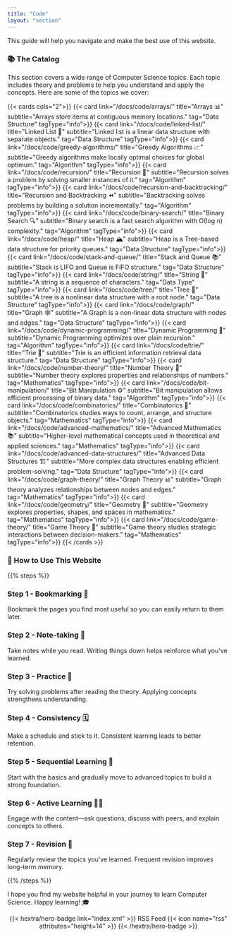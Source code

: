 ```yaml
---
title: "Code"
layout: "section"
---
```


This guide will help you navigate and make the best use of this website.

### 📚 The Catalog

This section covers a wide range of Computer Science topics. Each topic includes theory and problems to help you understand and apply the concepts. Here are some of the topics we cover:

{{< cards cols="2">}}
{{< card link="/docs/code/arrays/" title="Arrays 📊" subtitle="Arrays store items at contiguous memory locations." tag="Data Structure" tagType="info">}}
{{< card link="/docs/code/linked-list/" title="Linked List 🔗" subtitle="Linked list is a linear data structure with separate objects." tag="Data Structure" tagType="info">}}
{{< card link="/docs/code/greedy-algorithms/" title="Greedy Algorithms 📈" subtitle="Greedy algorithms make locally optimal choices for global optimum." tag="Algorithm" tagType="info">}}
{{< card link="/docs/code/recursion/" title="Recursion 🔁" subtitle="Recursion solves a problem by solving smaller instances of it." tag="Algorithm" tagType="info">}}
{{< card link="/docs/code/recursion-and-backtracking/" title="Recursion and Backtracking ⏪" subtitle="Backtracking solves problems by building a solution incrementally." tag="Algorithm" tagType="info">}}
{{< card link="/docs/code/binary-search/" title="Binary Search 🔍" subtitle="Binary search is a fast search algorithm with Ο(log n) complexity." tag="Algorithm" tagType="info">}}
{{< card link="/docs/code/heap/" title="Heap 🏔️" subtitle="Heap is a Tree-based data structure for priority queues." tag="Data Structure" tagType="info">}}
{{< card link="/docs/code/stack-and-queue/" title="Stack and Queue 📚" subtitle="Stack is LIFO and Queue is FIFO structure." tag="Data Structure" tagType="info">}}
{{< card link="/docs/code/string/" title="String 🧵" subtitle="A string is a sequence of characters." tag="Data Type" tagType="info">}}
{{< card link="/docs/code/tree/" title="Tree 🌳" subtitle="A tree is a nonlinear data structure with a root node." tag="Data Structure" tagType="info">}}
{{< card link="/docs/code/graph/" title="Graph 🕸️" subtitle="A Graph is a non-linear data structure with nodes and edges." tag="Data Structure" tagType="info">}}
{{< card link="/docs/code/dynamic-programming/" title="Dynamic Programming 🔄" subtitle="Dynamic Programming optimizes over plain recursion." tag="Algorithm" tagType="info">}}
{{< card link="/docs/code/trie/" title="Trie 📑" subtitle="Trie is an efficient information retrieval data structure." tag="Data Structure" tagType="info">}}
{{< card link="/docs/code/number-theory/" title="Number Theory 🔢" subtitle="Number theory explores properties and relationships of numbers." tag="Mathematics" tagType="info">}}
{{< card link="/docs/code/bit-manipulation/" title="Bit Manipulation ⚙️" subtitle="Bit manipulation allows efficient processing of binary data." tag="Algorithm" tagType="info">}}
{{< card link="/docs/code/combinatorics/" title="Combinatorics 🔢" subtitle="Combinatorics studies ways to count, arrange, and structure objects." tag="Mathematics" tagType="info">}}
{{< card link="/docs/code/advanced-mathematics/" title="Advanced Mathematics 📚" subtitle="Higher-level mathematical concepts used in theoretical and applied sciences." tag="Mathematics" tagType="info">}}
{{< card link="/docs/code/advanced-data-structures/" title="Advanced Data Structures 🏗️" subtitle="More complex data structures enabling efficient problem-solving." tag="Data Structure" tagType="info">}}
{{< card link="/docs/code/graph-theory/" title="Graph Theory 📊" subtitle="Graph theory analyzes relationships between nodes and edges." tag="Mathematics" tagType="info">}}
{{< card link="/docs/code/geometry/" title="Geometry 📐" subtitle="Geometry explores properties, shapes, and spaces in mathematics." tag="Mathematics" tagType="info">}}
{{< card link="/docs/code/game-theory/" title="Game Theory 🎲" subtitle="Game theory studies strategic interactions between decision-makers." tag="Mathematics" tagType="info">}}
{{< /cards >}}



<!-- 
- **Arrays** 📊: Arrays store items at contiguous memory locations.
- **Linked List** 🔗: Linked list is a linear data structure with separate objects.
- **Greedy Algorithms** 📈: Greedy algorithms make locally optimal choices for global optimum.
- **Recursion** 🔁: Recursion solves a problem by solving smaller instances of it.
- **Recursion and Backtracking** ⏪: Backtracking solves problems by building a solution incrementally.
- **Binary Search** 🔍: Binary search is a fast search algorithm with Ο(log n) complexity.
- **Heap** 🏔️: Heap is a Tree-based data structure for priority queues.
- **Stack and Queue** 📚: Stack is LIFO and Queue is FIFO structure.
- **String** 🧵: A string is a sequence of characters.
- **Tree** 🌳: A tree is a nonlinear data structure with a root node.
- **Graph** 🕸️: A Graph is a non-linear data structure with nodes and edges.
- **Dynamic Programming** 🔄: Dynamic Programming optimizes over plain recursion.
- **Trie** 📑: Trie is an efficient information retrieval data structure. -->

### 🧭 How to Use This Website

{{% steps %}}

### Step 1 - Bookmarking 📑  
Bookmark the pages you find most useful so you can easily return to them later.

### Step 2 - Note-taking 📝  
Take notes while you read. Writing things down helps reinforce what you've learned.

### Step 3 - Practice 💪  
Try solving problems after reading the theory. Applying concepts strengthens understanding.

### Step 4 - Consistency 🗓️  
Make a schedule and stick to it. Consistent learning leads to better retention.

### Step 5 - Sequential Learning 🎢  
Start with the basics and gradually move to advanced topics to build a strong foundation.

### Step 6 - Active Learning 🙋‍♀️  
Engage with the content—ask questions, discuss with peers, and explain concepts to others.

### Step 7 - Revision 🔄  
Regularly review the topics you've learned. Frequent revision improves long-term memory.

{{% /steps %}}


I hope you find my website helpful in your journey to learn Computer Science. Happy learning! 🎓

<div style="text-align: center; margin-top: 1em;">
{{< hextra/hero-badge link="index.xml" >}}
  <span>RSS Feed</span>
  {{< icon name="rss" attributes="height=14" >}}
{{< /hextra/hero-badge >}}
</div>